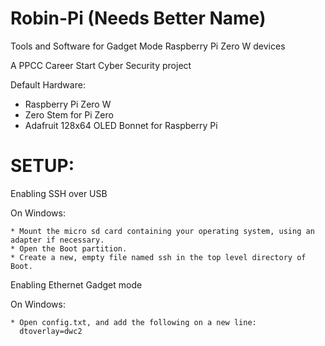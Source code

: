 # Robin-Pi (Needs Better Name)
Tools and Software for Gadget Mode Raspberry Pi Zero W devices

A PPCC Career Start Cyber Security project

Default Hardware:
  * Raspberry Pi Zero W
  * Zero Stem for Pi Zero
  * Adafruit 128x64 OLED Bonnet for Raspberry Pi
  
# SETUP:

Enabling SSH over USB

  On Windows:
  
    * Mount the micro sd card containing your operating system, using an adapter if necessary.
    * Open the Boot partition.    
    * Create a new, empty file named ssh in the top level directory of Boot.
    
Enabling Ethernet Gadget mode

  On Windows:
  
    * Open config.txt, and add the following on a new line:
      dtoverlay=dwc2
    
